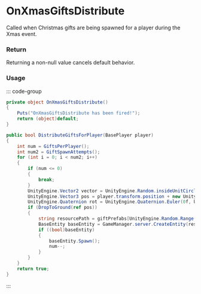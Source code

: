 # OnXmasGiftsDistribute
<Badge type="info" text="Seasonal"/>[<Badge type="danger" text="Carbon Compatible"/>](https://github.com/CarbonCommunity/Carbon)[<Badge type="warning" text="Oxide Compatible"/>](https://github.com/OxideMod/Oxide.Rust)
Called when Christmas gifts are being spawned for a player during the Xmas event.

### Return
Returning a non-null value cancels default behavior.

### Usage
::: code-group
```csharp [Example]
private object OnXmasGiftsDistribute()
{
	Puts("OnXmasGiftsDistribute has been fired!");
	return (object)default;
}
```
```csharp [Source — Assembly-CSharp @ XMasRefill]
public bool DistributeGiftsForPlayer(BasePlayer player)
{
	int num = GiftsPerPlayer();
	int num2 = GiftSpawnAttempts();
	for (int i = 0; i < num2; i++)
	{
		if (num <= 0)
		{
			break;
		}
		UnityEngine.Vector2 vector = UnityEngine.Random.insideUnitCircle * GiftRadius();
		UnityEngine.Vector3 pos = player.transform.position + new UnityEngine.Vector3(vector.x, 10f, vector.y);
		UnityEngine.Quaternion rot = UnityEngine.Quaternion.Euler(0f, UnityEngine.Random.Range(0f, 360f), 0f);
		if (DropToGround(ref pos))
		{
			string resourcePath = giftPrefabs[UnityEngine.Random.Range(0, giftPrefabs.Length)].resourcePath;
			BaseEntity baseEntity = GameManager.server.CreateEntity(resourcePath, pos, rot);
			if ((bool)baseEntity)
			{
				baseEntity.Spawn();
				num--;
			}
		}
	}
	return true;
}

```
:::
